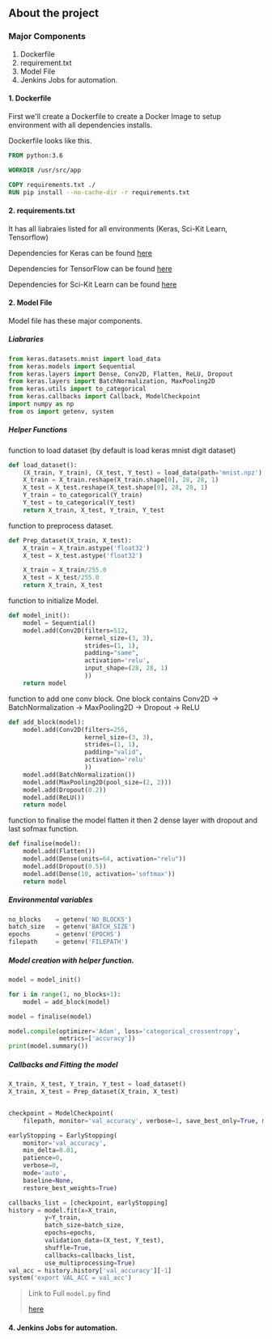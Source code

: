 ## About the project
### Major Components
1. Dockerfile
2. requirement.txt
3. Model File
4. Jenkins Jobs for automation.
 
#### 1. Dockerfile
First we'll create a Dockerfile to create a Docker Image  to setup environment with all dependencies installs.

Dockerfile looks like this.

```Dockerfile
FROM python:3.6

WORKDIR /usr/src/app

COPY requirements.txt ./
RUN pip install --no-cache-dir -r requirements.txt
```

#### 2. requirements.txt
It has all liabraies listed for all environments (Keras, Sci-Kit Learn, Tensorflow)

Dependencies for Keras can be found  [here]( Requirements\Keras\requirements.txt "Keras")

Dependencies for TensorFlow can be found  [here]( Requirements\TensorFlow\requirements.txt "TensorFlow")

Dependencies for Sci-Kit Learn can be found  [here]( Requirements\SkLearn\requirements.txt "Sci-Kit Learn")

#### 2. Model File
Model file has these major components.

##### Liabraries
```python
from keras.datasets.mnist import load_data
from keras.models import Sequential
from keras.layers import Dense, Conv2D, Flatten, ReLU, Dropout
from keras.layers import BatchNormalization, MaxPooling2D
from keras.utils import to_categorical
from keras.callbacks import Callback, ModelCheckpoint
import numpy as np
from os import getenv, system
```
##### Helper Functions
function to load dataset (by default is load keras mnist digit dataset)
```python
def load_dataset():
    (X_train, Y_train), (X_test, Y_test) = load_data(path='mnist.npz')
    X_train = X_train.reshape(X_train.shape[0], 28, 28, 1)
    X_test = X_test.reshape(X_test.shape[0], 28, 28, 1)
    Y_train = to_categorical(Y_train)
    Y_test = to_categorical(Y_test)
    return X_train, X_test, Y_train, Y_test
```
function to preprocess dataset.
```python
def Prep_dataset(X_train, X_test):
    X_train = X_train.astype('float32')
    X_test = X_test.astype('float32')

    X_train = X_train/255.0
    X_test = X_test/255.0
    return X_train, X_test

```

function to initialize Model.
```python
def model_init():
    model = Sequential()
    model.add(Conv2D(filters=512,
                     kernel_size=(3, 3),
                     strides=(1, 1),
                     padding="same",
                     activation='relu',
                     input_shape=(28, 28, 1)
                     ))
    return model
```
function to add one conv block. One block contains
Conv2D -> BatchNormalization -> MaxPooling2D -> Dropout -> ReLU
```python
def add_block(model):
    model.add(Conv2D(filters=256,
                     kernel_size=(3, 3),
                     strides=(1, 1),
                     padding="valid",
                     activation='relu'
                     ))
    model.add(BatchNormalization())
    model.add(MaxPooling2D(pool_size=(2, 2)))
    model.add(Dropout(0.2))
    model.add(ReLU())
    return model
```
function to finalise the model  flatten it then 2 dense layer with dropout and last sofmax function.
```python
def finalise(model):
    model.add(Flatten())
    model.add(Dense(units=64, activation="relu"))
    model.add(Dropout(0.5))
    model.add(Dense(10, activation='softmax'))
    return model
```

##### Environmental variables
```python
no_blocks    = getenv('NO_BLOCKS')
batch_size   = getenv('BATCH_SIZE')
epochs       = getenv('EPOCHS')
filepath     = getenv('FILEPATH')
```
##### Model creation with helper function.
```python
model = model_init()

for i in range(1, no_blocks+1):
    model = add_block(model)

model = finalise(model)

model.compile(optimizer='Adam', loss='categorical_crossentropy',
              metrics=['accuracy'])
print(model.summary())

```
##### Callbacks and Fitting the model
```python
X_train, X_test, Y_train, Y_test = load_dataset()
X_train, X_test = Prep_dataset(X_train, X_test)


checkpoint = ModelCheckpoint(
    filepath, monitor='val_accuracy', verbose=1, save_best_only=True, mode='max')

earlyStopping = EarlyStopping(
    monitor='val_accuracy',
    min_delta=0.01,
    patience=0,
    verbose=0,
    mode='auto',
    baseline=None,
    restore_best_weights=True)

callbacks_list = [checkpoint, earlyStopping]
history = model.fit(x=X_train,
          y=Y_train,
          batch_size=batch_size,
          epochs=epochs,
          validation_data=(X_test, Y_test),
          shuffle=True,
          callbacks=callbacks_list,
          use_multiprocessing=True)
val_acc = history.history['val_accuracy'][-1]
system('export VAL_ACC = val_acc')
```

> Link to Full `model.py` find 
> 
> [here](model.py "Model")

#### 4. Jenkins Jobs for automation.